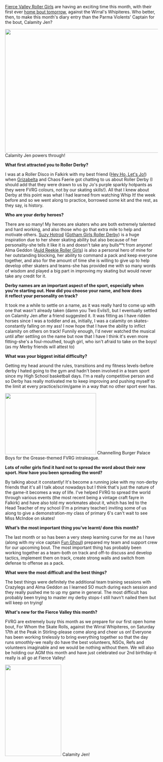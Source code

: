 <html><body><a href="fvrg.co.uk">Fierce Valley Roller Girls</a> are having an exciting time this month, with their first ever <a href="https://www.facebook.com/events/516737611686532/">home bout tomorrow</a>, against the Wirral's Whipiteres. Who better, then, to make this month's diary entry than the Parma Violents' Captain for the bout, Calamity Jen?

<a href="http://www.scottishrollerderbyblog.com/2012/11/blog-pics-1.jpg"><img class="size-full wp-image-1855 " title="Calamity Jen powers on!" alt="" src="http://www.scottishrollerderbyblog.com/2012/11/blog-pics-1.jpg" height="406" width="614"></a> Calamity Jen powers through!

<strong>What first attracted you to Roller Derby?</strong>

I was at a Roller Disco in Falkirk with my best friend (<a href="http://www.scottishrollerderbyblog.com/posts/2012/05/14/monthly-diary-of-a-league-fierce-valley-in-may-hey-ho-lets-jo/">Hey Ho, Let's Jo!</a>) when <a href="http://www.scottishrollerderbyblog.com/posts/2012/03/09/monthly-diary-of-a-league-fierce-valley-in-march-grizabelta/">Grizabelta</a> and Chaos Faerie got chatting to us about Roller Derby (I should add that they were drawn to us by Jo's purple sparkly hotpants as they were FVRG colours, not by our skating skills!). All that I knew about Derby at this point was what I had learned from watching Whip It! the week before and so we went along to practice, borrowed some kit and the rest, as they say, is history.

<strong>Who are your derby heroes?</strong>

There are so many! My heroes are skaters who are both extremely talented and hard working, and also those who go that extra mile to help and motivate others. <a href="http://en.wikipedia.org/wiki/Suzy_Hotrod">Suzy Hotrod</a> (<a href="http://www.gothamgirlsrollerderby.com/">Gotham Girls Roller Derby</a>) is a huge inspiration due to her sheer skating ability but also because of her personality-she tells it like it is and doesn't take any bulls**t from anyone! Alma Geddon (<a href="arrg.co.uk">Auld Reekie Roller Girls</a>) is also a personal hero of mine for her outstanding blocking, her ability to command a pack and keep everyone together, and also for the amount of time she is willing to give up to help develop other skaters and teams-she has provided me with so many words of wisdom and played a big part in improving my skating but would never take any credit for it.

<strong>Derby names are an important aspect of the sport, especially when you're starting out. How did you choose your name, and how does it reflect your personality on track?</strong>

It took me a while to settle on a name, as it was really hard to come up with one that wasn't already taken (damn you Two Evils!), but I eventually settled on Calamity Jen after a friend suggested it. It was fitting as I have ridden horses since I was a toddler and as, initially, I was a calamity on skates-constantly falling on my ass! I now hope that I have the ability to inflict calamity on others on track! Funnily enough, I'd never watched the musical until after settling on the name but now that I have I think it's even more fitting-she's a foul-mouthed, tough girl, who isn't afraid to take on the boys!(as my Merby friends will attest to)

<strong>What was your biggest initial difficulty?</strong>

Getting my head around the rules, transitions and my fitness levels-before derby I hated going to the gym and hadn't been involved in a team sport since my High School basketball days. I'm a really competitive person and so Derby has really motivated me to keep improving and pushing myself to the limit at every practice/scrim/game in a way that no other sport ever has.

<a href="http://www.scottishrollerderbyblog.com/2012/11/blog-pics-2.jpg"><img class="size-medium wp-image-1856" title="Calamity Jen all dressed up..." alt="" src="http://www.scottishrollerderbyblog.com/2012/11/blog-pics-2.jpg?w=300" height="201" width="300"></a> Channelling Burger Palace Boys for the Grease-themed FVRG intraleague.

<strong>Lots of roller girls find it hard not to spread the word about their new sport. How have you been spreading the word?</strong>

By talking about it constantly! It's become a running joke with my non-derby friends that it's all I talk about nowadays but I think that's just the nature of the game-it becomes a way of life. I've helped FVRG to spread the world through various events (the most recent being a vintage craft fayre in Falkirk) and have also told my workmates about it, which has led to the Head Teacher of my school (I'm a primary teacher) inviting some of us along to give a demonstration-my class of primary 6's can't wait to see Miss McIndoe on skates!

<strong>What’s the most important thing you’ve learnt/ done this month?</strong>

The last month or so has been a very steep learning curve for me as I have (along with my vice captain <a href="http://www.scottishrollerderbyblog.com/posts/2011/12/09/monthly-diary-of-a-league-fierce-valley-in-december-funghoul/">Fun Ghoul</a>) prepared my team and support crew for our upcoming bout. The most important thing has probably been working together as a team-both on track and off-to discuss and develop tactics, implement them on track, create strong walls and switch from defense to offense as a pack.

<strong>What were the most difficult and the best things?</strong>

The best things were definitely the additional team training sessions with Crazylegs and Alma Geddon as I learned SO much during each session and they really pushed me to up my game in general. The most difficult has probably been trying to master my derby stops-I still havn't nailed them but will keep on trying!

<strong>What's new for the Fierce Valley this month?</strong>

FVRG are extremely busy this month as we prepare for our first open home bout, For Whom the Skate Rolls, against the Wirral Whipiteres, on Saturday 17th at the Peak in Stirling-please come along and cheer us on! Everyone has been working tirelessly to bring everything together so that the day runs smoothly-we really do have the best volunteers, NSOs, Refs and volunteers imaginable and we would be nothing without them. We will also be holding our AGM this month and have just celebrated our 2nd birthday-it really is all go at Fierce Valley!

<a href="http://www.scottishrollerderbyblog.com/2012/11/blog-pic-3.jpg"><img class="size-medium wp-image-1857" title="Blog pic 3" alt="" src="http://www.scottishrollerderbyblog.com/2012/11/blog-pic-3.jpg?w=185" height="300" width="185"></a> Calamity Jen!</body></html>

